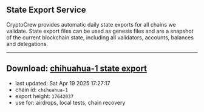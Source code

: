 ## State Export Service
CryptoCrew provides automatic daily state exports for all chains we validate. State export files can be used as genesis files and are a snapshot of the current blockchain state, including all validators, accounts, balances and delegations.

---
**Download: [chihuahua-1 state export](https://dl-eu2.ccvalidators.com/SERVICE/chihuahua/chihuahua-1_export_17642037.json)**
---

- last updated: Sat Apr 19 2025 17:27:17
- chain id: `chihuahua-1`
- export height: `17642037`
- use for: airdrops, local tests, chain recovery
